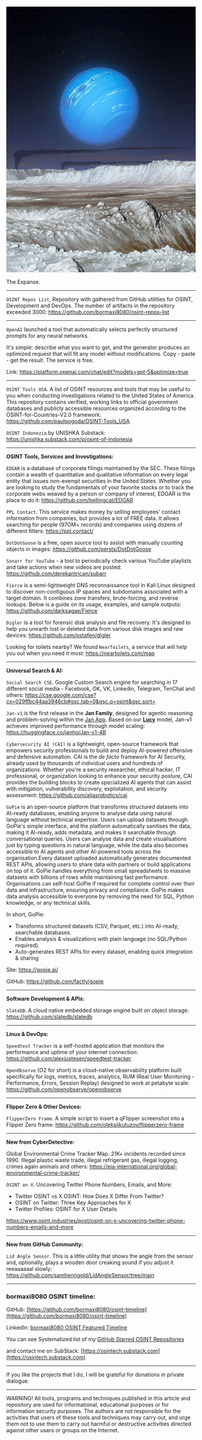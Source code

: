 ![alt text](img/127.jpg)

The Expanse.

----

```OSINT Repos List```, Repository with gathered from GitHub utilities for OSINT, Development and DevOps. The number of artifacts in the repository exceeded 3000: https://github.com/bormaxi8080/osint-repos-list

----

```OpenAI``` launched a tool that automatically selects perfectly structured prompts for any neural networks.

It's simple: describe what you want to get, and the generator produces an optimized request that will fit any model without modifications. Copy - paste - get the result.
The service is free.

Link: https://platform.openai.com/chat/edit?models=gpt-5&optimize=true

----

```OSINT Tools USA```. A list of OSINT resources and tools that may be useful to you when conducting investigations related to the United States of America. This repository contains verified, working links to official government databases and publicly accessible resources organized according to the OSINT-for-Countries-V2.0 framework: https://github.com/paulpogoda/OSINT-Tools_USA

```OSINT Indonezia``` by UNISHKA Substack: https://unishka.substack.com/p/osint-of-indonesia

----

**OSINT Tools, Services and Investigations:**

```EDGAR``` is a database of corporate filings maintained by the SEC. These filings contain a wealth of quantitative and qualitative information on every legal entity that issues non-exempt securities in the United States. Whether you are looking to study the fundamentals of your favorite stocks or to track the corporate webs weaved by a person or company of interest, EDGAR is the place to do it: https://github.com/bellingcat/EDGAR

```PPL Contact```. This service makes money by selling employees' contact information from companies, but provides a lot of FREE data. It allows searching for people (97OM+ records) and companies using dozens of different filters: https://ppl.contact/

```DotDotGoose``` is a free, open source tool to assist with manually counting objects in images: https://github.com/persts/DotDotGoose

```Sonarr for YouTube``` - a tool to periodically check various YouTube playlists and take actions when new videos are posted: https://github.com/derekantrican/subarr

```Fierce``` is a semi-lightweight DNS reconnaissance tool in Kali Linux designed to discover non-contiguous IP spaces and subdomains associated with a target domain. It combines zone transfers, brute-forcing, and reverse lookups. Below is a guide on its usage, examples, and sample outputs: https://github.com/darksagae/Fierce

```Digler``` is a tool for forensic disk analysis and file recovery. It's designed to help you unearth lost or deleted data from various disk images and raw devices: https://github.com/ostafen/digler

Looking for toilets nearby? We found ```NearToilets```, a service that will help you out when you need it most: https://neartoilets.com/map

----

**Universal Search & AI:**

```Social Search CSE```. Google Custom Search engine for searching in 17 different social media - Facebook, OK, VK, Linkedin, Telegram, TenChat and others: https://cse.google.com/cse?cx=029ffbc44aa3946cb#gsc.tab=0&gsc.q=osint&gsc.sort=

```Jan-v1``` is the first release in the **Jan Family**, designed for agentic reasoning and problem-solving within the [Jan App](https://jan.ai/). Based on our [**Lucy**](https://huggingface.co/Menlo/Lucy) model, Jan-v1 achieves improved performance through model scaling: https://huggingface.co/janhq/Jan-v1-4B

```Cybersecurity AI (CAI)``` is a lightweight, open-source framework that empowers security professionals to build and deploy AI-powered offensive and defensive automation. CAI is the _de facto_ framework for AI Security, already used by thousands of individual users and hundreds of organizations. Whether you're a security researcher, ethical hacker, IT professional, or organization looking to enhance your security posture, CAI provides the building blocks to create specialized AI agents that can assist with mitigation, vulnerability discovery, exploitation, and security assessment: https://github.com/aliasrobotics/cai

```GoPie``` is an open-source platform that transforms structured datasets into AI-ready databases, enabling anyone to analyse data using natural language without technical expertise. Users can upload datasets through GoPie's simple interface, and the platform automatically sanitises the data, making it AI-ready, adds metadata, and makes it searchable through conversational queries. Users can analyse data and create visualisations just by typing questions in natural language, while the data also becomes accessible to AI agents and other AI-powered tools across the organisation.Every dataset uploaded automatically generates documented REST APIs, allowing users to share data with partners or build applications on top of it. GoPie handles everything from small spreadsheets to massive datasets with billions of rows while maintaining fast performance. Organisations can self-host GoPie if required for complete control over their data and infrastructure, ensuring privacy and compliance. GoPie makes data analysis accessible to everyone by removing the need for SQL, Python knowledge, or any technical skills.

In short, GoPie:

- Transforms structured datasets (CSV, Parquet, etc.) into AI-ready, searchable databases.
- Enables analysis & visualizations with plain language (no SQL/Python required).
- Auto-generates REST APIs for every dataset, enabling quick integration & sharing

Site: https://gopie.ai/

GitHub: https://github.com/factly/gopie

----

**Software Development & APIs:**

```SlateDB```. A cloud native embedded storage engine built on object storage: https://github.com/slatedb/slatedb

----

**Linux & DevOps:**

```Speedtest Tracker``` is a self-hosted application that monitors the performance and uptime of your internet connection: https://github.com/alexjustesen/speedtest-tracker

```OpenObserve``` (O2 for short) is a cloud-native observability platform built specifically for logs, metrics, traces, analytics, RUM (Real User Monitoring - Performance, Errors, Session Replay) designed to work at petabyte scale: https://github.com/openobserve/openobserve

----

**Flipper Zero & Other Devices:**

```FlipperZero Frame```. A simple script to insert a qFlipper screenshot into a Flipper Zero frame: https://github.com/oleksiikutuzov/flipperzero-frame

----

**New from CyberDetective:**

Global Environmental Crime Tracker Map. 21K+ incidents recorded since 1990. Illegal plastic waste trade, illegal refrigerant gas, illegal logging, crimes again animals and others: https://eia-international.org/global-environmental-crime-tracker/

```OSINT on X```. Uncovering Twitter Phone Numbers, Emails, and More:

- Twitter OSINT vs X OSINT: How Does X Differ From Twitter?
- OSINT on Twitter: Three Key Approaches for X
- Twitter Profiles: OSINT for X User Details

https://www.osint.industries/post/osint-on-x-uncovering-twitter-phone-numbers-emails-and-more

----

**New from GitHub Community:**

```Lid Angle Sensor```. This is a little utility that shows the angle from the sensor and, optionally, plays a wooden door creaking sound if you adjust it reeaaaaaal slowly: https://github.com/samhenrigold/LidAngleSensor/tree/main

----
### bormaxi8080 OSINT timeline:

GitHub: [https://github.com/bormaxi8080/osint-timeline](https://github.com/bormaxi8080/osint-timeline)

LinkedIn: [bormaxi8080 OSINT Featured Timeline](https://www.linkedin.com/in/osintech/details/featured/)

You can see Systematized list of my [GitHub Starred OSINT Repositories](https://github.com/bormaxi8080/osint-repos-list)

and contact me on SubStack: [https://osintech.substack.com](https://osintech.substack.com)

----

If you like the projects that I do, I will be grateful for donations in private dialogue.

----

WARNING! All tools, programs and techniques published in this article and repository are used for informational, educational purposes or for information security purposes. The authors are not responsible for the activities that users of these tools and techniques may carry out, and urge them not to use them to carry out harmful or destructive activities directed against other users or groups on the Internet.